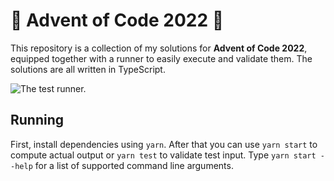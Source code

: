 # 🎄 Advent of Code 2022 🎄

This repository is a collection of my solutions for **Advent of Code 2022**, equipped together with a runner to easily execute and validate them. The solutions are all written in TypeScript.

![The test runner.](https://github.com/yiliansource/advent-of-code-2022/blob/main/.github/test-runner.png)

## Running

First, install dependencies using `yarn`. After that you can use `yarn start` to compute actual output or `yarn test` to validate test input. Type `yarn start --help` for a list of supported command line arguments.
